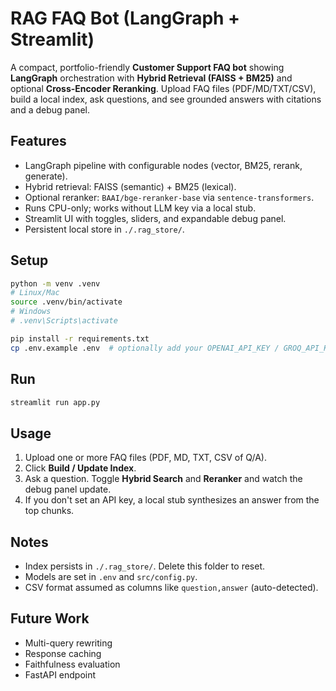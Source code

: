# RAG FAQ Bot (LangGraph + Streamlit)

A compact, portfolio-friendly **Customer Support FAQ bot** showing **LangGraph** orchestration with **Hybrid Retrieval (FAISS + BM25)** and optional **Cross-Encoder Reranking**. Upload FAQ files (PDF/MD/TXT/CSV), build a local index, ask questions, and see grounded answers with citations and a debug panel.

## Features
- LangGraph pipeline with configurable nodes (vector, BM25, rerank, generate).
- Hybrid retrieval: FAISS (semantic) + BM25 (lexical).
- Optional reranker: `BAAI/bge-reranker-base` via `sentence-transformers`.
- Runs CPU-only; works without LLM key via a local stub.
- Streamlit UI with toggles, sliders, and expandable debug panel.
- Persistent local store in `./.rag_store/`.

## Setup
```bash
python -m venv .venv
# Linux/Mac
source .venv/bin/activate
# Windows
# .venv\Scripts\activate

pip install -r requirements.txt
cp .env.example .env  # optionally add your OPENAI_API_KEY / GROQ_API_KEY
```

## Run
```bash
streamlit run app.py
```

## Usage
1. Upload one or more FAQ files (PDF, MD, TXT, CSV of Q/A).
2. Click **Build / Update Index**.
3. Ask a question. Toggle **Hybrid Search** and **Reranker** and watch the debug panel update.
4. If you don't set an API key, a local stub synthesizes an answer from the top chunks.

## Notes
- Index persists in `./.rag_store/`. Delete this folder to reset.
- Models are set in `.env` and `src/config.py`.
- CSV format assumed as columns like `question,answer` (auto-detected).

## Future Work
- Multi-query rewriting
- Response caching
- Faithfulness evaluation
- FastAPI endpoint
